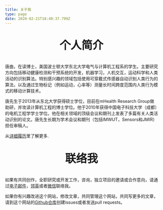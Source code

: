 ```yaml
---
title: 关于我
type: page
date: 2020-02-21T18:40:37.799Z
---
```

## **个人简介**

唐曲，在读博士，美国波士顿大学东北大学电气与计算机工程系的学生。主要研究方向包括移动健康检测和干预系统的开发，机器学习，人机交互，运动科学和人类活动的识别算法。特别感兴趣的领域包括使用可穿戴式传感器自动识别人类行为的算法，以及通过生物标记（例如运动，心率等）测量长时间跨度范围内人类行为模式的移动计算技术。

唐先生于2013年从东北大学获得硕士学位，目前在mHealth Research Group做助研，并攻读计算机工程的博士学位。他于2010年获得中国电子科技大学（成都）的电机工程学学士学位。他在相关领域的顶级会议和期刊上发表了多篇有关人类活动识别的论文。唐先生长期为学术会议和期刊（包括IMWUT，Sensors和JMIR）担任审稿人。

从[详细履历](media/uploads/CV_Tang.pdf)里了解更多.

## **联络我**

如果有共同创作，全职研究或开发工作，咨询，独立项目的邀请或合作意向，请通过[电子邮件](https://mailhide.io/e/SthF9)，[领英](https://www.linkedin.com/in/qutang/)或者[微信](media/uploads/wechat.jpg)联络我。

如果你有兴趣改进这个网站，修改文章，共同管理这个网站，共同写更多的文章，请到这个网站的[Github仓库](https://github.com/qutang/v2.qutang.dev)创建issues或者发送pull requests。

<style>

h2 {
    text-align: center;
    font-size: 36px;
    font-family: "Lora", sans-serif;
    margin: 1em auto;
}
</style>
